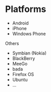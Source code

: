 # Platforms

* Android
* iPhone
* Windows Phone


Others


* Symbian (Nokia)
* BlackBerry
* MeeGo
* bada
* Firefox OS
* Ubuntu
* ...


